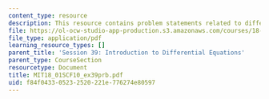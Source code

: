 ```yaml
---
content_type: resource
description: This resource contains problem statements related to differential equations.
file: https://ol-ocw-studio-app-production.s3.amazonaws.com/courses/18-01sc-single-variable-calculus-fall-2010/f84f043305232520221e776274e80597_MIT18_01SCF10_ex39prb.pdf
file_type: application/pdf
learning_resource_types: []
parent_title: 'Session 39: Introduction to Differential Equations'
parent_type: CourseSection
resourcetype: Document
title: MIT18_01SCF10_ex39prb.pdf
uid: f84f0433-0523-2520-221e-776274e80597
---
```

